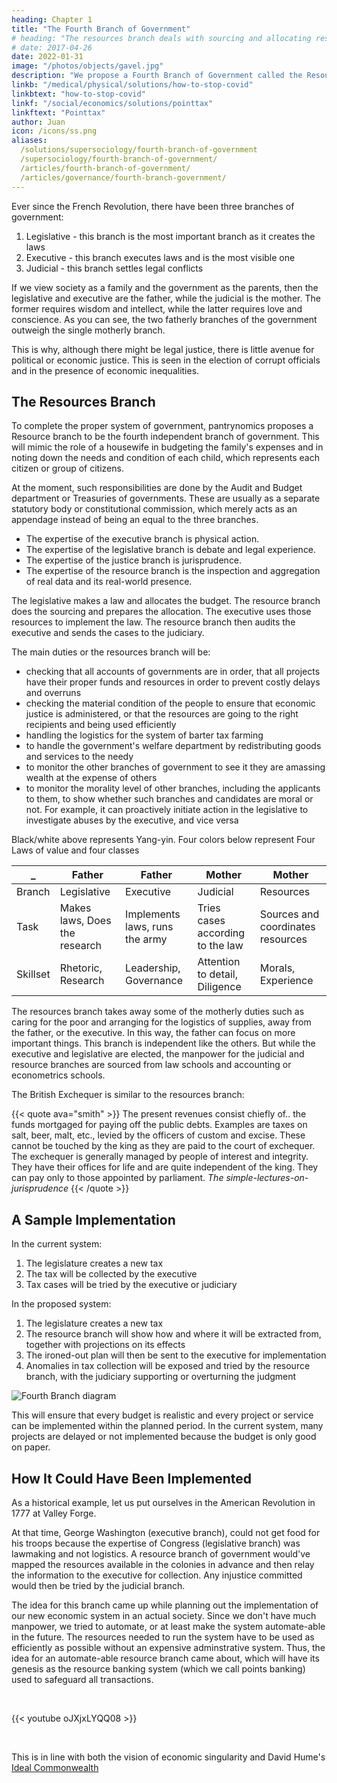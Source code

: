 ```yaml
---
heading: Chapter 1
title: "The Fourth Branch of Government"
# heading: "The resources branch deals with sourcing and allocating resources"
# date: 2017-04-26
date: 2022-01-31
image: "/photos/objects/gavel.jpg"
description: "We propose a Fourth Branch of Government called the Resources branch to make procurement and audit more systematic"
linkb: "/medical/physical/solutions/how-to-stop-covid"
linkbtext: "how-to-stop-covid"
linkf: "/social/economics/solutions/pointtax"
linkftext: "Pointtax"
author: Juan
icon: /icons/ss.png
aliases:
  /solutions/supersociology/fourth-branch-of-government
  /supersociology/fourth-branch-of-government/
  /articles/fourth-branch-of-government/
  /articles/governance/fourth-branch-government/  
---
```



Ever since the French Revolution, there have been three branches of government:

1. Legislative - this branch is the most important branch as it creates the laws
2. Executive - this branch executes laws and is the most visible one
3. Judicial - this branch settles legal conflicts

If we view society as a family and the government as the parents, then the legislative and executive are the father, while the judicial is the mother. The former requires wisdom and intellect, while the latter requires love and conscience. As you can see, the two fatherly branches of the government outweigh the single motherly branch.

This is why, although there might be legal justice, there is little avenue for political or economic justice. This is seen in the election of corrupt officials and in the presence of economic inequalities.


## The Resources Branch

To complete the proper system of government, pantrynomics proposes a Resource branch to be the fourth independent branch of government. This will mimic the role of a housewife in budgeting the family's expenses and in noting down the needs and condition of each child, which represents each citizen or group of citizens. 

At the moment, such responsibilities are done by the Audit and Budget department or Treasuries of governments. These are usually as a separate statutory body or constitutional commission, which merely acts as an appendage instead of being an equal to the three branches.

- The expertise of the executive branch is physical action. 
- The expertise of the legislative branch is debate and legal experience. 
- The expertise of the justice branch is jurisprudence. 
- The expertise of the resource branch is the inspection and aggregation of real data and its real-world presence. 

The legislative makes a law and allocates the budget. The resource branch does the sourcing and prepares the allocation. The executive uses those resources to implement the law. The resource branch then audits the executive and sends the cases to the judiciary. 

The main duties or the resources branch will be: 
- checking that all accounts of governments are in order, that all projects have their proper funds and resources in order to prevent costly delays and overruns
- checking the material condition of the people to ensure that economic justice is administered, or that the resources are going to the right recipients and being used efficiently
- handling the  logistics for the system of barter tax farming
- to handle the government's  welfare department by redistributing goods and services to the needy
- to monitor the other branches of government to see it they are amassing wealth at the expense of others
- to monitor the morality level of other branches, including the applicants to them, to show whether such branches and candidates are moral or not. For example, it can proactively initiate action in the legislative to investigate abuses by the executive, and vice versa


Black/white above represents Yang-yin. Four colors below represent Four Laws of value and four classes


_ | Father | Father | Mother | Mother
--- | --- | --- | --- | ---
Branch | Legislative | Executive | Judicial | Resources 
Task | Makes laws, Does the research | Implements laws, runs the army | Tries cases according to the law | Sources and coordinates resources
Skillset | Rhetoric, Research | Leadership, Governance | Attention to detail, Diligence | Morals, Experience



<!-- | Executive <br>  <br> Interfaces with the people directly | Judicial <br>  <br> Has the actual morals that glues the people together| -->

The resources branch takes away some of the motherly duties such as caring for the poor and arranging for the logistics of supplies, away from the father, or the executive. In this way, the father can focus on more important things. This branch is independent like the others. But while the executive and legislative are elected, the manpower for the judicial and resource branches are sourced from law schools and accounting or econometrics schools.

The British Exchequer is similar to the resources branch: 

{{< quote ava="smith" >}}
The present revenues consist chiefly of.. the funds mortgaged for paying off the public debts. Examples are taxes on salt, beer, malt, etc., levied by the officers of custom and excise. These cannot be touched by the king as they are paid to the court of exchequer. The exchequer is generally managed by people of interest and integrity. They have their offices for life and are quite independent of the king. They can pay only to those appointed by parliament.
<cite>The simple-lectures-on-jurisprudence</cite>
{{< /quote >}}



## A Sample Implementation

In the current system:
1. The legislature creates a new tax
2. The tax will be collected by the executive
3. Tax cases will be tried by the executive or judiciary 

In the proposed system:
1. The legislature creates a new tax
2. The resource branch will show how and where it will be extracted from, together with projections on its effects
3. The ironed-out plan will then be sent to the executive for implementation
3. Anomalies in tax collection will be exposed and tried by the resource branch, with the judiciary supporting or overturning the judgment


![Fourth Branch diagram](https://sorasystem.sirv.com/graphics/fourth.jpg)

This will ensure that every budget is realistic and every project or service can be implemented within the planned period. In the current system, many projects are delayed or not implemented because the budget is only good on paper.


## How It Could Have Been Implemented

As a historical example, let us put ourselves in the American Revolution in 1777 at Valley Forge. 

At that time, George Washington (executive branch), could not get food for his troops because the expertise of Congress (legislative branch) was lawmaking and not logistics. A resource branch of government would've mapped the resources available in the colonies in advance and then relay the information to the executive for collection. Any injustice committed would then be tried by the judicial branch.

The idea for this branch came up while planning out the implementation of our new economic system in an actual society. Since we don't have much manpower, we tried to automate, or at least make the system automate-able in the future. The resources needed to run the system have to be used as efficiently as possible without an expensive adminstrative system. Thus, the idea for an automate-able resource branch came about, which will have its genesis as the resource banking system (which we call points banking) used to safeguard all transactions. 

<br>

{{< youtube oJXjxLYQQ08 >}}

<br>

This is in line with both the vision of economic singularity and David Hume's [Ideal Commonwealth](/research/hume/essays/part-2/16-the-ideal-system-of-government)
